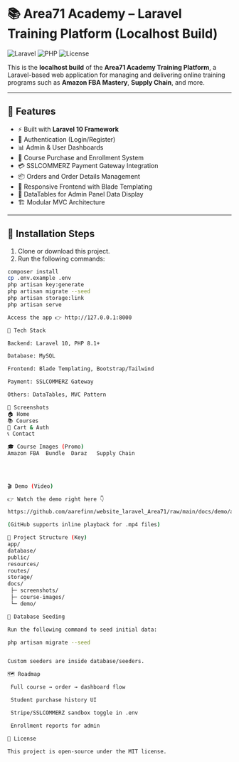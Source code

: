 # 📚 Area71 Academy – Laravel Training Platform (Localhost Build)

![Laravel](https://img.shields.io/badge/Laravel-10.x-red)
![PHP](https://img.shields.io/badge/PHP-%3E=8.1-blue)
![License](https://img.shields.io/badge/License-MIT-green)

This is the **localhost build** of the **Area71 Academy Training Platform**, a Laravel-based web application for managing and delivering online training programs such as **Amazon FBA Mastery**, **Supply Chain**, and more.

---

## 🔧 Features

- ⚡ Built with **Laravel 10 Framework**
- 🔑 Authentication (Login/Register)
- 📊 Admin & User Dashboards
- 🛒 Course Purchase and Enrollment System
- 💳 SSLCOMMERZ Payment Gateway Integration
- 📦 Orders and Order Details Management
- 🎨 Responsive Frontend with Blade Templating
- 📑 DataTables for Admin Panel Data Display
- 🏗️ Modular MVC Architecture

---

## 🚀 Installation Steps

1. Clone or download this project.
2. Run the following commands:

```bash
composer install
cp .env.example .env
php artisan key:generate
php artisan migrate --seed
php artisan storage:link
php artisan serve

Access the app 👉 http://127.0.0.1:8000

🧰 Tech Stack

Backend: Laravel 10, PHP 8.1+

Database: MySQL

Frontend: Blade Templating, Bootstrap/Tailwind

Payment: SSLCOMMERZ Gateway

Others: DataTables, MVC Pattern

📸 Screenshots
🏠 Home
📚 Courses
🛒 Cart & Auth
📞 Contact

🎓 Course Images (Promo)
Amazon FBA	Bundle	Daraz	Supply Chain

	
	
	
🎬 Demo (Video)

👉 Watch the demo right here 👇

https://github.com/aarefinn/website_laravel_Area71/raw/main/docs/demo/area71-academy-demo.mp4

(GitHub supports inline playback for .mp4 files)

📂 Project Structure (Key)
app/
database/
public/
resources/
routes/
storage/
docs/
 ├─ screenshots/
 ├─ course-images/
 └─ demo/

🧪 Database Seeding

Run the following command to seed initial data:

php artisan migrate --seed


Custom seeders are inside database/seeders.

🗺️ Roadmap

 Full course → order → dashboard flow

 Student purchase history UI

 Stripe/SSLCOMMERZ sandbox toggle in .env

 Enrollment reports for admin

📄 License

This project is open-source under the MIT license.
